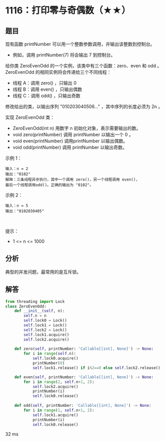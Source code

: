 # 1116：打印零与奇偶数（★★）




## 题目

现有函数 printNumber 可以用一个整数参数调用，并输出该整数到控制台。
- 例如，调用 printNumber(7) 将会输出 7 到控制台。

给你类 ZeroEvenOdd 的一个实例，该类中有三个函数：zero、even 和 odd 。ZeroEvenOdd 的相同实例将会传递给三个不同线程：
- 线程 A：调用 zero() ，只输出 0
- 线程 B：调用 even() ，只输出偶数
- 线程 C：调用 odd() ，只输出奇数

修改给出的类，以输出序列 "010203040506..." ，其中序列的长度必须为 2n 。

实现 ZeroEvenOdd 类：
- ZeroEvenOdd(int n) 用数字 n 初始化对象，表示需要输出的数。
- void zero(printNumber) 调用 printNumber 以输出一个 0 。
- void even(printNumber) 调用printNumber 以输出偶数。
- void odd(printNumber) 调用 printNumber 以输出奇数。

示例 1：
    
    输入：n = 2
    输出："0102"
    解释：三条线程异步执行，其中一个调用 zero()，另一个线程调用 even()，
    最后一个线程调用odd()。正确的输出为 "0102"。

示例 2：
    
    输入：n = 5
    输出："0102030405"
 

提示：
- 1 <= n <= 1000



## 分析

典型的并发问题，最常用的是互斥锁。

## 解答

```python
from threading import Lock
class ZeroEvenOdd:
    def __init__(self, n):
        self.n = n
        self.lock0 = Lock()
        self.lock1 = Lock()
        self.lock2 = Lock()
        self.lock1.acquire()
        self.lock2.acquire()
        
    def zero(self, printNumber: 'Callable[[int], None]') -> None:
        for i in range(self.n):
            self.lock0.acquire()
            printNumber(0)
            self.lock1.release() if i%2==0 else self.lock2.release()

    def even(self, printNumber: 'Callable[[int], None]') -> None:
        for i in range(2, self.n+1, 2):
            self.lock2.acquire()
            printNumber(i)
            self.lock0.release()
        
    def odd(self, printNumber: 'Callable[[int], None]') -> None:
        for i in range(1, self.n+1, 2):
            self.lock1.acquire()
            printNumber(i)
            self.lock0.release()
```
32 ms


